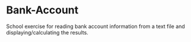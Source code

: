 # Bank-Account
School exercise for reading bank account information from a text file and displaying/calculating the results. 
